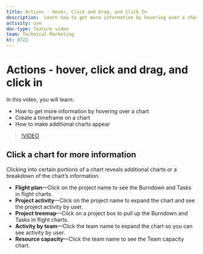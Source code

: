 ```yaml
---
title: Actions - Hover, Click and Drag, and Click In
description:  Learn how to get more information by hovering over a chart, create a timeframe on a chart, and how to make additional charts appear, all in [!DNL Adobe Workfront].
activity: use
doc-type: feature video
team: Technical Marketing
kt: 8722 
---
```

# Actions - hover, click and drag, and click in

In this video, you will learn:

* How to get more information by hovering over a chart
* Create a timeframe on a chart
* How to make additional charts appear

>[!VIDEO](https://video.tv.adobe.com/v/335044/?quality=12)

## Click a chart for more information

Clicking into certain portions of a chart reveals additional charts or a breakdown of the chart’s information.

* **Flight plan**—Click on the project name to see the Burndown and Tasks in flight charts.
* **Project activity**—Click on the project name to expand the chart and see the project activity by user.
* **Project treemap**—Click on a project box to pull up the Burndown and Tasks in flight charts.
* **Activity by team**—Click the team name to expand the chart so you can see activity by user.
* **Resource capacity**—Click the team name to see the Team capacity chart.

